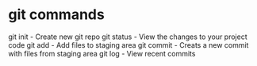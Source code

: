 # git commands

git init - Create new git repo
git status - View the changes to your project code
git add - Add files to staging area
git commit - Creats a new commit with files from staging area
git log - View recent commits
